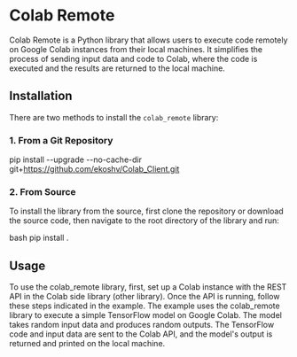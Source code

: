 # Colab Remote

Colab Remote is a Python library that allows users to execute code remotely on Google Colab instances from their local machines. It simplifies the process of sending input data and code to Colab, where the code is executed and the results are returned to the local machine.

## Installation

There are two methods to install the `colab_remote` library:

### 1. From a Git Repository

pip install --upgrade --no-cache-dir git+https://github.com/ekoshv/Colab_Client.git

### 2. From Source
To install the library from the source, first clone the repository or download the source code, then navigate to the root directory of the library and run:

bash
pip install .

## Usage
To use the colab_remote library, first, set up a Colab instance with the REST API in the Colab side library (other library). Once the API is running, follow these steps indicated in the example. The example uses the colab_remote library to execute a simple TensorFlow model on Google Colab. The model takes random input data and produces random outputs. The TensorFlow code and input data are sent to the Colab API, and the model's output is returned and printed on the local machine.
